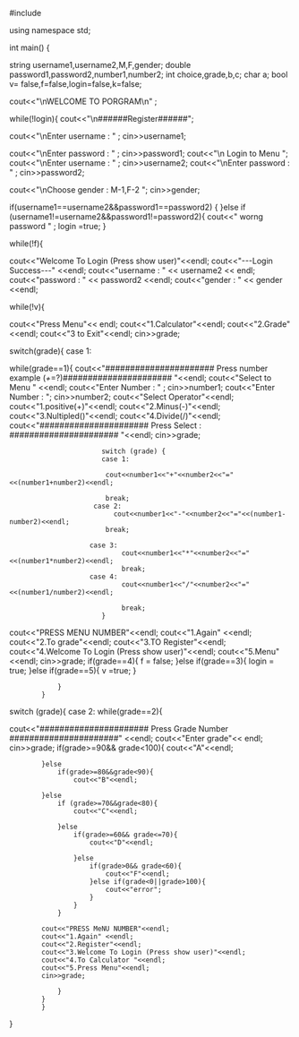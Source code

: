 #include <iostream>

using namespace std;

int main() 
{

string username1,username2,M,F,gender;
double password1,password2,number1,number2;
int choice,grade,b,c;
char a;
bool v= false,f=false,login=false,k=false;


 


cout<<"\nWELCOME TO PORGRAM\n" ;

while(!login){
cout<<"\n######Register######";


cout<<"\nEnter username : " ;
cin>>username1;

cout<<"\nEnter password : " ;
cin>>password1;
cout<<"\n Login to Menu ";
cout<<"\nEnter username : " ;
cin>>username2;
cout<<"\nEnter password : " ;
cin>>password2;

cout<<"\nChoose gender : M-1,F-2 ";
cin>>gender;


if(username1==username2&&password1==password2) {
}else if (username1!=username2&&password1!=password2){
 cout<<" worng password " ;
 login =true;
 }



while(!f){

cout<<"Welcome To Login (Press show user)"<<endl;
cout<<"---Login Success---" <<endl;
cout<<"username : " << username2 << endl;
cout<<"password : " << password2  <<endl;
cout<<"gender   : " << gender <<endl;

while(!v){

cout<<"Press Menu"<< endl; 
  cout<<"1.Calculator"<<endl;
cout<<"2.Grade" <<endl;
cout<<"3 to Exit"<<endl;
cin>>grade;

switch(grade){
case 1: 

while(grade==1){ 
                        cout<<"###################### Press number example (_+_=?)###################### "<<endl; 
                        cout<<"Select to Menu " <<endl; 
                        cout<<"Enter Number : " ; 
                        cin>>number1; 
                        cout<<"Enter Number : "; 
						cin>>number2; 
                        cout<<"Select Operator"<<endl; 
                        cout<<"1.positive(+)"<<endl;
                        cout<<"2.Minus(-)"<<endl; 
                        cout<<"3.Nultipled()"<<endl;
                        cout<<"4.Divide(/)"<<endl;  
                        cout<<"###################### Press Select : ###################### "<<endl; 
                        cin>>grade;
						
                           switch (grade) {
                           case 1:
                            
                            cout<<number1<<"+"<<number2<<"="<<(number1+number2)<<endl;
                            
                            break;
                         case 2:
                              cout<<number1<<"-"<<number2<<"="<<(number1-number2)<<endl;
                            break;
            
                        case 3:
                                cout<<number1<<"*"<<number2<<"="<<(number1*number2)<<endl;
                                break;
                        case 4:
                                cout<<number1<<"/"<<number2<<"="<<(number1/number2)<<endl;
                                
                                break;
                           }

   cout<<"PRESS MENU NUMBER"<<endl;
                cout<<"1.Again" <<endl;
                cout<<"2.To grade"<<endl;
                cout<<"3.TO Register"<<endl;
                cout<<"4.Welcome To Login (Press show user)"<<endl;
                cout<<"5.Menu"<<endl;
                cin>>grade;
                if(grade==4){
                f = false;
                }else if(grade==3){
                	login = true;
				}else if(grade==5){
					v =true;
				}
				
				}
            }
             
				 
				 
			
switch (grade){
 case 2:
 while(grade==2){
     
 


cout<<"###################### Press Grade Number ######################" <<endl; 
cout<<"Enter grade"<< endl; 
cin>>grade;
if(grade>=90&& grade<100){ 
                    cout<<"A"<<endl;

            }else
                if(grade>=80&&grade<90){
                    cout<<"B"<<endl;
                    
            }else
                if (grade>=70&&grade<80){
                    cout<<"C"<<endl;
                    
                }else
                    if(grade>=60&& grade<=70){
                        cout<<"D"<<endl;
                        
                    }else
                        if(grade>0&& grade<60){
                            cout<<"F"<<endl;
                        }else if(grade<0||grade>100){
                        	cout<<"error";
						}
                    }
                }
                
            cout<<"PRESS MeNU NUMBER"<<endl;
            cout<<"1.Again" <<endl;
            cout<<"2.Register"<<endl;
            cout<<"3.Welcome To Login (Press show user)"<<endl;
            cout<<"4.To Calculator "<<endl;
            cout<<"5.Press Menu"<<endl;
            cin>>grade;
        
				}
            }
			}
		
    

}




